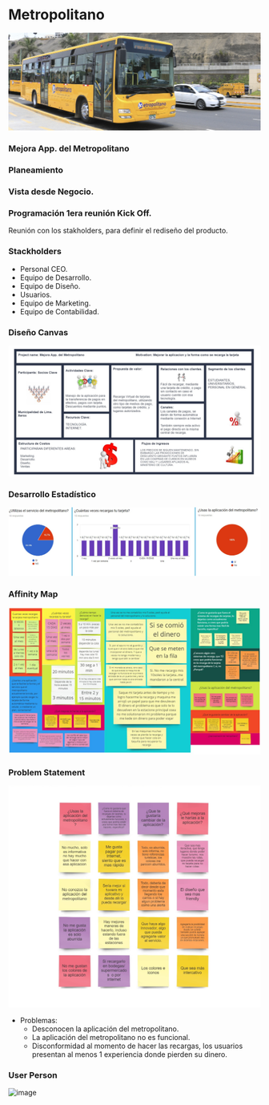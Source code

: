 # Metropolitano
![Imágenes](assets/img/metropolitano.jpg) 

### Mejora App. del Metropolitano

### Planeamiento
### Vista desde Negocio.
### Programación 1era reunión Kick Off.
Reunión con los stakholders, para definir el rediseño del producto.

### Stackholders
- Personal CEO.
- Equipo de Desarrollo.
- Equipo de Diseño.
- Usuarios.
- Equipo de Marketing.
- Equipo de Contabilidad.

### Diseño Canvas
![Imágenes](assets/img/canva.jpg) 

### Desarrollo Estadístico
![Imágenes](assets/img/resumenestadistico.jpg)

### Affinity Map
![Imágenes](assets/img/afinitimap.jpg)

### Problem Statement
![Imágenes](assets/img/problemStatement1.jpg)

- Problemas:
  - Desconocen la aplicación del metropolitano.
  - La aplicación del metropolitano no es funcional.
  - Disconformidad al momento de hacer las recargas, los usuarios presentan al menos 1 experiencia donde pierden su dinero.
  
### User Person
![image](https://user-images.githubusercontent.com/32305619/37626619-c8a4a854-2b9e-11e8-9030-e4b011809d40.png)
